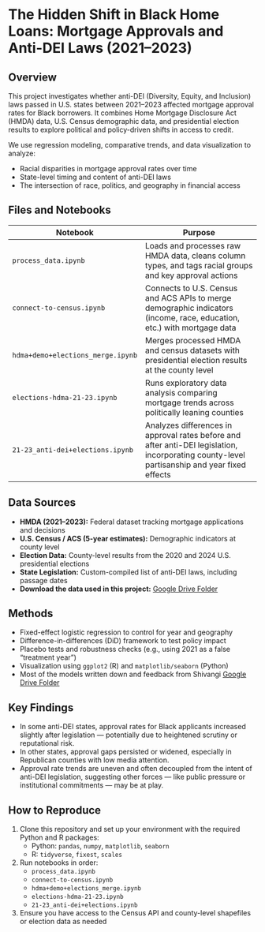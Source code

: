 # The Hidden Shift in Black Home Loans: Mortgage Approvals and Anti-DEI Laws (2021–2023)

## Overview

This project investigates whether anti-DEI (Diversity, Equity, and Inclusion) laws passed in U.S. states between 2021–2023 affected mortgage approval rates for Black borrowers. It combines Home Mortgage Disclosure Act (HMDA) data, U.S. Census demographic data, and presidential election results to explore political and policy-driven shifts in access to credit.

We use regression modeling, comparative trends, and data visualization to analyze:
- Racial disparities in mortgage approval rates over time
- State-level timing and content of anti-DEI laws
- The intersection of race, politics, and geography in financial access

## Files and Notebooks

| Notebook | Purpose |
|----------|---------|
| `process_data.ipynb` | Loads and processes raw HMDA data, cleans column types, and tags racial groups and key approval actions |
| `connect-to-census.ipynb` | Connects to U.S. Census and ACS APIs to merge demographic indicators (income, race, education, etc.) with mortgage data |
| `hdma+demo+elections_merge.ipynb` | Merges processed HMDA and census datasets with presidential election results at the county level |
| `elections-hdma-21-23.ipynb` | Runs exploratory data analysis comparing mortgage trends across politically leaning counties |
| `21-23_anti-dei+elections.ipynb` | Analyzes differences in approval rates before and after anti-DEI legislation, incorporating county-level partisanship and year fixed effects |

## Data Sources

- **HMDA (2021–2023):** Federal dataset tracking mortgage applications and decisions  
- **U.S. Census / ACS (5-year estimates):** Demographic indicators at county level  
- **Election Data:** County-level results from the 2020 and 2024 U.S. presidential elections  
- **State Legislation:** Custom-compiled list of anti-DEI laws, including passage dates  
- **Download the data used in this project:** [Google Drive Folder](https://drive.google.com/drive/folders/1H4_idZ3cvX4cABoN4YuCRKmwIG8wNGza?usp=drive_link)

## Methods

- Fixed-effect logistic regression to control for year and geography
- Difference-in-differences (DiD) framework to test policy impact
- Placebo tests and robustness checks (e.g., using 2021 as a false “treatment year”)
- Visualization using `ggplot2` (R) and `matplotlib/seaborn` (Python)
- Most of the models written down and feedback from Shivangi [Google Drive Folder]([https://drive.google.com/drive/folders/1H4_idZ3cvX4cABoN4YuCRKmwIG8wNGza?usp=drive_link](https://docs.google.com/document/d/1lpriqY8imuIkPpWcucl1r0Ic7cV0EQHYjYQbTK2GIu4/edit?usp=sharing))

## Key Findings

- In some anti-DEI states, approval rates for Black applicants increased slightly after legislation — potentially due to heightened scrutiny or reputational risk.
- In other states, approval gaps persisted or widened, especially in Republican counties with low media attention.
- Approval rate trends are uneven and often decoupled from the intent of anti-DEI legislation, suggesting other forces — like public pressure or institutional commitments — may be at play.

## How to Reproduce

1. Clone this repository and set up your environment with the required Python and R packages:
    - Python: `pandas`, `numpy`, `matplotlib`, `seaborn`
    - R: `tidyverse`, `fixest`, `scales`
2. Run notebooks in order:
    - `process_data.ipynb`
    - `connect-to-census.ipynb`
    - `hdma+demo+elections_merge.ipynb`
    - `elections-hdma-21-23.ipynb`
    - `21-23_anti-dei+elections.ipynb`
3. Ensure you have access to the Census API and county-level shapefiles or election data as needed
